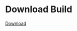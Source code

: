 
# Download Build
[Download](https://github.com/Carmelosmexy1/Zoid-Updated/releases/tag/Download)
          







































































































































